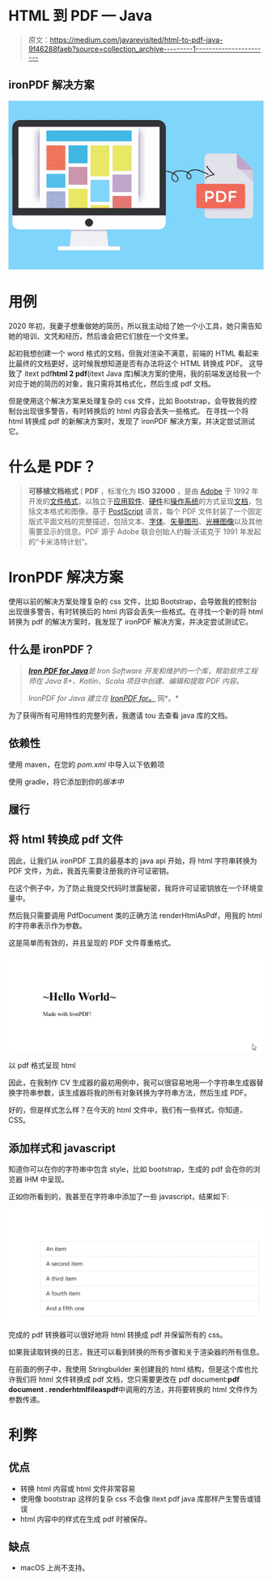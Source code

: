 # HTML 到 PDF — Java

> 原文：<https://medium.com/javarevisited/html-to-pdf-java-9f46288faeb?source=collection_archive---------1----------------------->

## ironPDF 解决方案

![](img/ae79fa663840fd022e710daec1744a63.png)

# 用例

2020 年初，我妻子想重做她的简历，所以我主动给了她一个小工具，她只需告知她的培训、文凭和经历，然后谁会把它们放在一个文件里。

起初我想创建一个 word 格式的文档，但我对渲染不满意，前端的 HTML 看起来比最终的文档更好，这时候我想知道是否有办法将这个 HTML 转换成 PDF。
这导致了 itext pdf**html 2 pdf**(itext Java 库)解决方案的使用，我的前端发送给我一个对应于她的简历的对象，我只需将其格式化，然后生成 pdf 文档。

但是使用这个解决方案来处理复杂的 css 文件，比如 Bootstrap，会导致我的控制台出现很多警告，有时转换后的 html 内容会丢失一些格式。
在寻找一个将 html 转换成 pdf 的新解决方案时，发现了 ironPDF 解决方案，并决定尝试测试它。

# 什么是 PDF？

> **可移植文档格式** ( **PDF** ，标准化为 **ISO 32000** ，是由 [Adobe](https://en.wikipedia.org/wiki/Adobe_Systems) 于 1992 年开发的[文件格式](https://en.wikipedia.org/wiki/File_format)，以独立于[应用软件](https://en.wikipedia.org/wiki/Application_software)、[硬件](https://en.wikipedia.org/wiki/Computer_hardware)和[操作系统](https://en.wikipedia.org/wiki/Operating_system)的方式呈现[文档](https://en.wikipedia.org/wiki/Document)，包括文本格式和图像。基于 [PostScript](https://en.wikipedia.org/wiki/PostScript) 语言，每个 PDF 文件封装了一个固定版式平面文档的完整描述，包括文本、[字体](https://en.wikipedia.org/wiki/Font)、[矢量图形](https://en.wikipedia.org/wiki/Vector_graphics)、[光栅图像](https://en.wikipedia.org/wiki/Raster_images)以及其他需要显示的信息。PDF 源于 Adobe 联合创始人约翰·沃诺克于 1991 年发起的“卡米洛特计划”。

# IronPDF 解决方案

使用以前的解决方案处理复杂的 css 文件，比如 Bootstrap，会导致我的控制台出现很多警告，有时转换后的 html 内容会丢失一些格式。在寻找一个新的将 html 转换为 pdf 的解决方案时，我发现了 ironPDF 解决方案，并决定尝试测试它。

## 什么是 ironPDF？

> [***Iron PDF for Java***](https://ironpdf.com/java/)*是 Iron Software 开发和维护的一个库，帮助软件工程师在 Java 8+、Kotlin、Scala 项目中创建、编辑和提取 PDF 内容。*
> 
> *IronPDF for Java 建立在* [*IronPDF for。*](https://ironpdf.com/) 网*。*

为了获得所有可用特性的完整列表，我邀请 tou 去查看 java 库的文档。

## 依赖性

使用 maven，在您的 *pom.xml* 中导入以下依赖项

使用 gradle，将它添加到你的*版本中*

## 履行

## **将 html 转换成 pdf 文件**

因此，让我们从 ironPDF 工具的最基本的 java api 开始，将 html 字符串转换为 PDF 文件，为此，我首先需要注册我的许可证密钥。

在这个例子中，为了防止我提交代码时泄露秘密，我将许可证密钥放在一个环境变量中。

然后我只需要调用 PdfDocument 类的正确方法 renderHtmlAsPdf，用我的 html 的字符串表示作为参数。

这是简单而有效的，并且呈现的 PDF 文件尊重格式。

![](img/0616b1d461709dce7b98e9af610765a4.png)

以 pdf 格式呈现 html

因此，在我制作 CV 生成器的最初用例中，我可以很容易地用一个字符串生成器替换字符串参数，该生成器将我的所有对象转换为字符串方法，然后生成 PDF。

好的，但是样式怎么样？在今天的 html 文件中，我们有一些样式，你知道，CSS。

## **添加样式和 javascript**

知道你可以在你的字符串中包含 style，比如 bootstrap，生成的 pdf 会在你的浏览器 IHM 中呈现。

正如你所看到的，我甚至在字符串中添加了一些 javascript，结果如下:

![](img/f1a1cf729534a53141edaba177cc2363.png)

完成的 pdf 转换器可以很好地将 html 转换成 pdf 并保留所有的 css。

如果我读取转换的日志，我还可以看到转换的所有步骤和关于渲染器的所有信息。

在前面的例子中，我使用 Stringbuilder 来创建我的 html 结构，但是这个库也允许我们将 html 文件转换成 pdf 文档，您只需要更改在 pdf document:**pdf document . renderhtmlfileaspdf**中调用的方法，并将要转换的 html 文件作为参数传递。

# 利弊

## **优点**

*   转换 html 内容或 html 文件非常容易
*   使用像 bootstrap 这样的复杂 css 不会像 itext pdf java 库那样产生警告或错误
*   html 内容中的样式在生成 pdf 时被保存。

## **缺点**

*   macOS 上尚不支持。